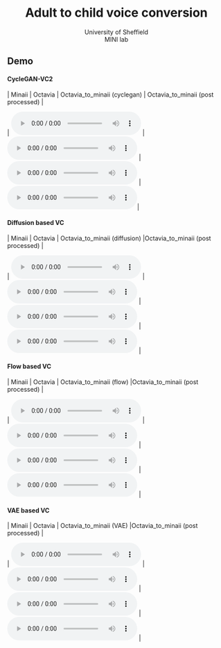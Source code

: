 # <center> Adult to child voice conversion </center>

<center> University of Sheffield </center>

<center> MINI lab </center>

 
<!--  ### Introduction-->

  
<!-- ## Model Overview-->
<!--img src="imgs/model.png" alt="My architecture diagram" /-->


## Demo
#### CycleGAN-VC2
| Minaii | Octavia | Octavia_to_minaii (cyclegan) | Octavia_to_minaii (post processed) | 

| <audio src="audios/gan_Minaii_TF064.wav" controls preload></audio> | <audio src="audios/gan_Octavia_TF064.wav" controls preload></audio> | <audio src="audios/Octavia_TF064_gan_vc.wav" controls preload></audio> | <audio src="audios/Octavia_TF064_gan_warp.wav" controls preload></audio>|


#### Diffusion based VC
| Minaii | Octavia | Octavia_to_minaii (diffusion) |Octavia_to_minaii (post processed) | 

| <audio src="audios/diff_Minaii_TF064.wav" controls preload></audio> | <audio src="audios/diff_Octavia_TF064.wav" controls preload></audio> | <audio src="audios/Octavia_TF064_diff_vc.wav" controls preload></audio> | <audio src="audios/Octavia_TF064_diff_warp.wav" controls preload></audio> |

#### Flow based VC
| Minaii | Octavia | Octavia_to_minaii (flow) |Octavia_to_minaii (post processed) | 

| <audio src="audios/blow_minaii_james_52.wav" controls preload></audio> | <audio src="audios/blow_octavia_james_52.wav" controls preload></audio> | <audio src="audios/Octavia_J052_blow_vc.wav" controls preload></audio> | <audio src="audios/Octavia_J052_blow_warp.wav" controls preload></audio> |

#### VAE based VC
| Minaii | Octavia | Octavia_to_minaii (VAE) |Octavia_to_minaii (post processed) | 

| <audio src="audios/Minaii_TF065.wav" controls preload></audio> | <audio src="audios/Octavia_TF065.wav" controls preload></audio> | <audio src="audios/Octavia_TF065_vae_vc.wav" controls preload></audio> | <audio src="audios/Octavia_TF065_vae_warp.wav" controls preload></audio> |




